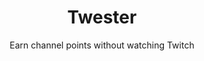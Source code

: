 <div align="center">
    <h1>Twester</h1>
    <p>Earn channel points without watching Twitch</p>
</div>
